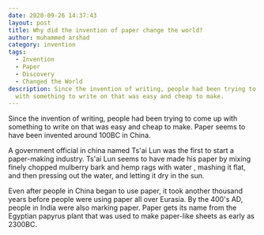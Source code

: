 ```yaml
---
date: 2020-09-26 14:37:43
layout: post
title: Why did the invention of paper change the world?
author: muhammed arshad
category: invention
tags:
  - Invention
  - Paper
  - Discovery
  - Changed the World
description: Since the invention of writing, people had been trying to come up
  with something to write on that was easy and cheap to make.
---
```

Since the invention of writing, people had been trying to come up with something to write on that was easy and cheap to make. Paper seems to have been invented around 100BC in China.

A government official in china named Ts'ai Lun was the first to start a paper-making  industry. Ts'ai Lun seems  to have made his paper by mixing finely chopped mulberry bark and hemp rags with water , mashing it flat, and then pressing out the water, and letting it dry in the sun.

Even after people in China began to use paper, it took another thousand years before people were using paper all over Eurasia. By the 400's AD, people in India were also marking paper. Paper gets its name from the Egyptian papyrus plant that was used to make paper-like sheets as early as 2300BC.